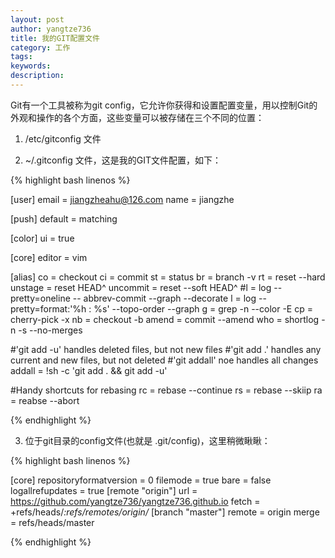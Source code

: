 ```yaml
---
layout: post
author: yangtze736
title: 我的GIT配置文件
category: 工作
tags: 
keywords:
description:
---
```


Git有一个工具被称为git config，它允许你获得和设置配置变量，用以控制Git的外观和操作的各个方面，这些变量可以被存储在三个不同的位置：

1. /etc/gitconfig 文件

2. ~/.gitconfig 文件，这是我的GIT文件配置，如下：

{% highlight bash linenos %}

[user]
    email = jiangzheahu@126.com
    name = jiangzhe

[push]
    default = matching

[color]
    ui = true

[core]
    editor = vim

[alias]
    co = checkout
    ci = commit
    st = status
    br = branch -v
    rt = reset --hard
    unstage = reset HEAD^
    uncommit = reset --soft HEAD^
#l = log --pretty=oneline -- abbrev-commit --graph --decorate
    l = log --pretty=format:'%h : %s' --topo-order --graph
    g = grep -n --color -E
    cp = cherry-pick -x
    nb = checkout -b
    amend = commit --amend
    who = shortlog -n -s --no-merges

#'git add -u' handles deleted files, but not new files
#'git add .' handles any current and new files, but not deleted
#'git addall' noe handles all changes
    addall = !sh -c 'git add . && git add -u'

#Handy shortcuts for rebasing
    rc = rebase --continue
    rs = rebase --skiip
    ra = reabse --abort

{% endhighlight %}


3. 位于git目录的config文件(也就是 .git/config)，这里稍微瞅瞅：

{% highlight bash linenos %}

[core]
    repositoryformatversion = 0 
    filemode = true
    bare = false
    logallrefupdates = true
[remote "origin"]
    url = https://github.com/yangtze736/yangtze736.github.io
    fetch = +refs/heads/*:refs/remotes/origin/*
[branch "master"]
    remote = origin
    merge = refs/heads/master

{% endhighlight %}
